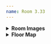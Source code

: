 ```yaml
---
name: Room 3.33
---
```

<details>
  <summary><b>Room Images</b></summary>
  <div style="display: flex; justify-content: space-between;">
    <img src="{{ site.baseurl }}/assets/images/rooms/3_33_a.png" alt="An image of Room 3.33" style="width: 50%;">
    <img src="{{ site.baseurl }}/assets/images/rooms/3_33_b.png" alt="An image of Room 3.33" style="width: 50%;">
  </div>
</details>

<details>
  <summary><b>Floor Map</b></summary>
  <img src="{{ site.baseurl }}/assets/images/rooms/floor_3.png" alt="Floor plan map of Floor 3">
</details>